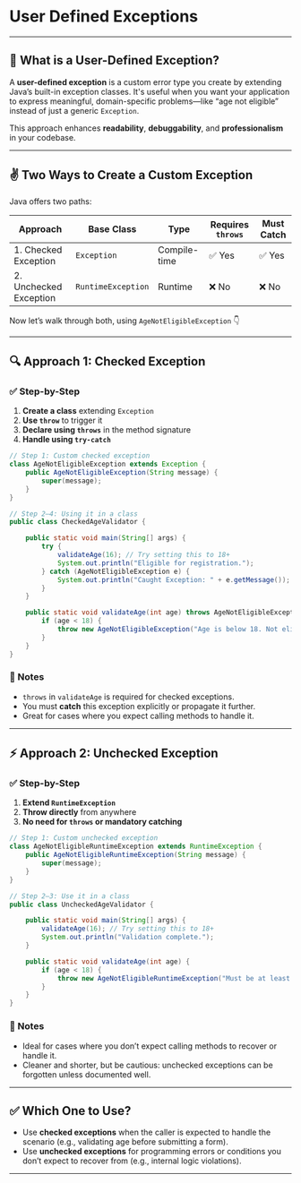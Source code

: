 # User Defined Exceptions
---

## 🧠 What is a User-Defined Exception?

A **user-defined exception** is a custom error type you create by extending Java’s built-in exception classes. It's useful when you want your application to express meaningful, domain-specific problems—like “age not eligible” instead of just a generic `Exception`.

This approach enhances **readability**, **debuggability**, and **professionalism** in your codebase.

---

## ✌️ Two Ways to Create a Custom Exception

Java offers two paths:

| Approach                    | Base Class        | Type            | Requires `throws` | Must Catch |
|-----------------------------|-------------------|------------------|--------------------|------------|
| 1. Checked Exception        | `Exception`       | Compile-time     | ✅ Yes             | ✅ Yes     |
| 2. Unchecked Exception      | `RuntimeException`| Runtime          | ❌ No              | ❌ No      |

Now let’s walk through both, using `AgeNotEligibleException` 👇

---

## 🔍 Approach 1: Checked Exception

### ✅ Step-by-Step

1. **Create a class** extending `Exception`
2. **Use `throw`** to trigger it
3. **Declare using `throws`** in the method signature
4. **Handle using `try-catch`**

```java
// Step 1: Custom checked exception
class AgeNotEligibleException extends Exception {
    public AgeNotEligibleException(String message) {
        super(message);
    }
}

// Step 2–4: Using it in a class
public class CheckedAgeValidator {

    public static void main(String[] args) {
        try {
            validateAge(16); // Try setting this to 18+
            System.out.println("Eligible for registration.");
        } catch (AgeNotEligibleException e) {
            System.out.println("Caught Exception: " + e.getMessage());
        }
    }

    public static void validateAge(int age) throws AgeNotEligibleException {
        if (age < 18) {
            throw new AgeNotEligibleException("Age is below 18. Not eligible!");
        }
    }
}
```

### 🧾 Notes

- `throws` in `validateAge` is required for checked exceptions.
- You must **catch** this exception explicitly or propagate it further.
- Great for cases where you expect calling methods to handle it.

---

## ⚡ Approach 2: Unchecked Exception

### ✅ Step-by-Step

1. **Extend `RuntimeException`**
2. **Throw directly** from anywhere
3. **No need for `throws` or mandatory catching**

```java
// Step 1: Custom unchecked exception
class AgeNotEligibleRuntimeException extends RuntimeException {
    public AgeNotEligibleRuntimeException(String message) {
        super(message);
    }
}

// Step 2–3: Use it in a class
public class UncheckedAgeValidator {

    public static void main(String[] args) {
        validateAge(16); // Try setting this to 18+
        System.out.println("Validation complete.");
    }

    public static void validateAge(int age) {
        if (age < 18) {
            throw new AgeNotEligibleRuntimeException("Must be at least 18 to register.");
        }
    }
}
```

### 🧾 Notes

- Ideal for cases where you don’t expect calling methods to recover or handle it.
- Cleaner and shorter, but be cautious: unchecked exceptions can be forgotten unless documented well.

---

## ✅ Which One to Use?

- Use **checked exceptions** when the caller is expected to handle the scenario (e.g., validating age before submitting a form).
- Use **unchecked exceptions** for programming errors or conditions you don’t expect to recover from (e.g., internal logic violations).

---